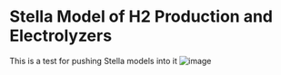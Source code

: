 # Stella Model of H2 Production and Electrolyzers
This is a test for pushing Stella models into it
![image](https://github.com/user-attachments/assets/11d5ce1d-4e8a-4320-9a83-de7782f325da)
